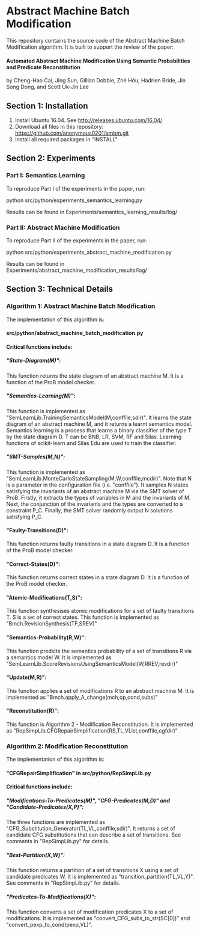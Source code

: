 # Abstract Machine Batch Modification

This repository contains the source code of the Abstract Machine Batch Modification algorithm. It is built to support the review of the paper: 
#### Automated Abstract Machine Modification Using Semantic Probabilities and Predicate Reconstitution
by Cheng-Hao Cai, Jing Sun, Gillian Dobbie, Zhé Hóu, Hadrien Bride, Jin Song Dong, and Scott Uk-Jin Lee

## Section 1: Installation
1. Install Ubuntu 16.04. See http://releases.ubuntu.com/16.04/
2. Download all files in this repository: https://github.com/anonymous0201/ambm.git
3. Install all required packages in "INSTALL"

## Section 2: Experiments
### Part I: Semantics Learning
To reproduce Part I of the experiments in the paper, run:

python src/python/experiments_semantics_learning.py

Results can be found in Experiments/semantics_learning_results/log/

### Part II: Abstract Machine Modification
To reproduce Part II of the experiments in the paper, run:

python src/python/experiments_abstract_machine_modification.py

Results can be found in Experiments/abstract_machine_modification_results/log/

## Section 3: Technical Details

### Algorithm 1: Abstract Machine Batch Modification

The implementation of this algorithm is:

#### src/python/abstract_machine_batch_modification.py

#### Critical functions include:
##### "State-Diagram(M)":
This function returns the state diagram of an abstract machine M. It is a function of the ProB model checker.
 
##### "Semantics-Learning(M)":
This function is implemented as "SemLearnLib.TrainingSemanticsModel(M,conffile,sdir)". It learns the state diagram of an abstract machine M, and it returns a learnt semantics model. Semantics learning is a process that learns a binary classifier of the type T by the state diagram D. T can be BNB, LR, SVM, RF and Silas. Learning functions of scikit-learn and Silas Edu are used to train the classifier.

##### "SMT-Samples(M,N)":
This function is implemented as "SemLearnLib.MonteCarloStateSampling(M,W,conffile,mcdir)". Note that N is a parameter in the configuration file (i.e. "conffile"). It samples N states satisfying the invariants of an abstract machine M via the SMT solver of ProB. Firstly, it extracts the types of variables in M and the invariants of M. Next, the conjunction of the invariants and the types are converted to a constraint P_C. Finally, the SMT solver randomly output N solutions satisfying P_C.

#### "Faulty-Transitions(D)":
This function returns faulty transitions in a state diagram D. It is a function of the ProB model checker.

#### "Correct-States(D)":
This function returns correct states in a state diagram D. It is a function of the ProB model checker.

#### "Atomic-Modifications(T,S)":
This function synthesises atomic modifications for a set of faulty transitions T. S is a set of correct states. This function is implemented as "Bmch.RevisionSynthesis(TF,SREV)"

#### "Semantics-Probability(R,W)":
This function predicts the semantics probability of a set of transitions R via a semantics model W. It is implemented as "SemLearnLib.ScoreRevisionsUsingSemanticsModel(W,RREV,revdir)"

#### "Update(M,R)":
This function applies a set of modifications R to an abstract machine M. It is implemented as "Bmch.apply_A_change(mch,op,cond,subs)"

#### "Reconstitution(R)":
This function is Algorithm 2 - Modification Reconstitution. It is implemented as "RepSimpLib.CFGRepairSimplification(RS,TL,VList,conffile,cgfdir)"



### Algorithm 2: Modification Reconstitution

The implementation of this algorithm is:

#### "CFGRepairSimplification" in src/python/RepSimpLib.py

#### Critical functions include:
##### "Modifications-To-Predicates(M)", "CFG-Predicates(M,D)" and "Candidate-Predicates(X,P)":
The three functions are implemented as "CFG_Substitution_Generator(TL,VL,conffile,sdir)". It returns a set of candidate CFG substitutions that can describe a set of transitions. See comments in "RepSimpLib.py" for details.

##### "Best-Partition(X,W)":
This function returns a partition of a set of transitions X using a set of candidate predicates W. It is implemented as "transition_partition(TL,VL,Y)". See comments in "RepSimpLib.py" for details.

##### "Predicates-To-Modifications(X)":
This function converts a set of modification predicates X to a set of modifications. It is implemented as "convert_CFG_subs_to_str(SC[0])" and "convert_pexp_to_cond(pexp,VL)".
